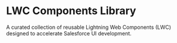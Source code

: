 # LWC Components Library
A curated collection of reusable Lightning Web Components (LWC) designed to accelerate Salesforce UI development.